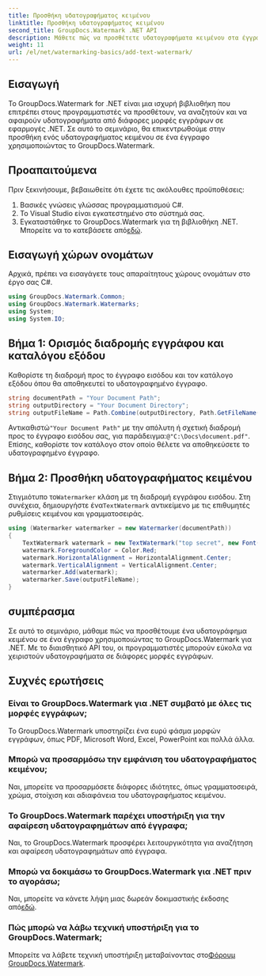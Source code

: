 ```yaml
---
title: Προσθήκη υδατογραφήματος κειμένου
linktitle: Προσθήκη υδατογραφήματος κειμένου
second_title: GroupDocs.Watermark .NET API
description: Μάθετε πώς να προσθέτετε υδατογραφήματα κειμένου στα έγγραφά σας χρησιμοποιώντας το υδατογράφημα Groupdocs για .NET με αυτόν τον αναλυτικό οδηγό.
weight: 11
url: /el/net/watermarking-basics/add-text-watermark/
---
```

## Εισαγωγή
Το GroupDocs.Watermark for .NET είναι μια ισχυρή βιβλιοθήκη που επιτρέπει στους προγραμματιστές να προσθέτουν, να αναζητούν και να αφαιρούν υδατογραφήματα από διάφορες μορφές εγγράφων σε εφαρμογές .NET. Σε αυτό το σεμινάριο, θα επικεντρωθούμε στην προσθήκη ενός υδατογραφήματος κειμένου σε ένα έγγραφο χρησιμοποιώντας το GroupDocs.Watermark.
## Προαπαιτούμενα
Πριν ξεκινήσουμε, βεβαιωθείτε ότι έχετε τις ακόλουθες προϋποθέσεις:
1. Βασικές γνώσεις γλώσσας προγραμματισμού C#.
2. Το Visual Studio είναι εγκατεστημένο στο σύστημά σας.
3.  Εγκαταστάθηκε το GroupDocs.Watermark για τη βιβλιοθήκη .NET. Μπορείτε να το κατεβάσετε από[εδώ](https://releases.groupdocs.com/Watermark/net/).

## Εισαγωγή χώρων ονομάτων
Αρχικά, πρέπει να εισαγάγετε τους απαραίτητους χώρους ονομάτων στο έργο σας C#.
```csharp
using GroupDocs.Watermark.Common;
using GroupDocs.Watermark.Watermarks;
using System;
using System.IO;
```
## Βήμα 1: Ορισμός διαδρομής εγγράφου και καταλόγου εξόδου
Καθορίστε τη διαδρομή προς το έγγραφο εισόδου και τον κατάλογο εξόδου όπου θα αποθηκευτεί το υδατογραφημένο έγγραφο.
```csharp
string documentPath = "Your Document Path";
string outputDirectory = "Your Document Directory";
string outputFileName = Path.Combine(outputDirectory, Path.GetFileName(documentPath));
```
 Αντικαθιστώ`"Your Document Path"` με την απόλυτη ή σχετική διαδρομή προς το έγγραφο εισόδου σας, για παράδειγμα:`@"C:\Docs\document.pdf"`. Επίσης, καθορίστε τον κατάλογο στον οποίο θέλετε να αποθηκεύσετε το υδατογραφημένο έγγραφο.
## Βήμα 2: Προσθήκη υδατογραφήματος κειμένου
 Στιγμιότυπο το`Watermarker` κλάση με τη διαδρομή εγγράφου εισόδου. Στη συνέχεια, δημιουργήστε ένα`TextWatermark` αντικείμενο με τις επιθυμητές ρυθμίσεις κειμένου και γραμματοσειράς.
```csharp
using (Watermarker watermarker = new Watermarker(documentPath))
{
    TextWatermark watermark = new TextWatermark("top secret", new Font("Arial", 36));
    watermark.ForegroundColor = Color.Red;
    watermark.HorizontalAlignment = HorizontalAlignment.Center;
    watermark.VerticalAlignment = VerticalAlignment.Center;
    watermarker.Add(watermark);
    watermarker.Save(outputFileName);
}
```

## συμπέρασμα
Σε αυτό το σεμινάριο, μάθαμε πώς να προσθέτουμε ένα υδατογράφημα κειμένου σε ένα έγγραφο χρησιμοποιώντας το GroupDocs.Watermark για .NET. Με το διαισθητικό API του, οι προγραμματιστές μπορούν εύκολα να χειριστούν υδατογραφήματα σε διάφορες μορφές εγγράφων.
## Συχνές ερωτήσεις
### Είναι το GroupDocs.Watermark για .NET συμβατό με όλες τις μορφές εγγράφων;
Το GroupDocs.Watermark υποστηρίζει ένα ευρύ φάσμα μορφών εγγράφων, όπως PDF, Microsoft Word, Excel, PowerPoint και πολλά άλλα.
### Μπορώ να προσαρμόσω την εμφάνιση του υδατογραφήματος κειμένου;
Ναι, μπορείτε να προσαρμόσετε διάφορες ιδιότητες, όπως γραμματοσειρά, χρώμα, στοίχιση και αδιαφάνεια του υδατογραφήματος κειμένου.
### Το GroupDocs.Watermark παρέχει υποστήριξη για την αφαίρεση υδατογραφημάτων από έγγραφα;
Ναι, το GroupDocs.Watermark προσφέρει λειτουργικότητα για αναζήτηση και αφαίρεση υδατογραφημάτων από έγγραφα.
### Μπορώ να δοκιμάσω το GroupDocs.Watermark για .NET πριν το αγοράσω;
 Ναι, μπορείτε να κάνετε λήψη μιας δωρεάν δοκιμαστικής έκδοσης από[εδώ](https://releases.groupdocs.com/).
### Πώς μπορώ να λάβω τεχνική υποστήριξη για το GroupDocs.Watermark;
 Μπορείτε να λάβετε τεχνική υποστήριξη μεταβαίνοντας στο[Φόρουμ GroupDocs.Watermark](https://forum.groupdocs.com/c/watermark/19).